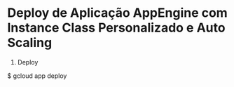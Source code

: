 # Deploy de Aplicação AppEngine com Instance Class Personalizado e Auto Scaling

1) Deploy

$ gcloud app deploy
